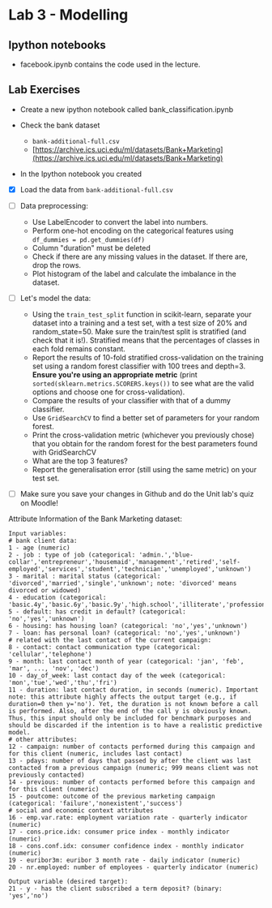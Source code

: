 # Lab 3 - Modelling

## Ipython notebooks

* facebook.ipynb contains the code used in the lecture.

## Lab Exercises
    
* Create a new ipython notebook called bank_classification.ipynb
	
* Check the bank dataset
	* ``bank-additional-full.csv``
	* [https://archive.ics.uci.edu/ml/datasets/Bank+Marketing](https://archive.ics.uci.edu/ml/datasets/Bank+Marketing)
	
* In the Ipython notebook you created

- [X] Load the data from `bank-additional-full.csv`
- [ ] Data preprocessing:
    * Use LabelEncoder to convert the label into numbers.
    * Perform one-hot encoding on the categorical features using `df_dummies = pd.get_dummies(df)`
    * Column "duration" must be deleted
    * Check if there are any missing values in the dataset. If there are, drop the rows.
    * Plot histogram of the label and calculate the imbalance in the dataset.
- [ ] Let's model the data:
    * Using the `train_test_split` function in scikit-learn, separate your dataset into a training and a test set, with a test size of 20% and random_state=50. Make sure the train/test split is stratified (and check that it is!). Stratified means that the percentages of classes in each fold remains constant.
    * Report the results of 10-fold stratified cross-validation on the training set using a random forest classifier with 100 trees and depth=3. **Ensure you're using an appropriate metric** (print `sorted(sklearn.metrics.SCORERS.keys())` to see what are the valid options and choose one for cross-validation).
    * Compare the results of your classifier with that of a dummy classifier.
    * Use `GridSearchCV` to find a better set of parameters for your random forest.
    * Print the cross-validation metric (whichever you previously chose) that you obtain for the random forest for the best parameters found with GridSearchCV
    * What are the top 3 features?
    * Report the generalisation error (still using the same metric) on your test set.    
- [ ] Make sure you save your changes in Github and do the Unit lab's quiz on Moodle!


Attribute Information of the Bank Marketing dataset:

~~~
Input variables:
# bank client data:
1 - age (numeric)
2 - job : type of job (categorical: 'admin.','blue-collar','entrepreneur','housemaid','management','retired','self-employed','services','student','technician','unemployed','unknown')
3 - marital : marital status (categorical: 'divorced','married','single','unknown'; note: 'divorced' means divorced or widowed)
4 - education (categorical: 'basic.4y','basic.6y','basic.9y','high.school','illiterate','professional.course','university.degree','unknown')
5 - default: has credit in default? (categorical: 'no','yes','unknown')
6 - housing: has housing loan? (categorical: 'no','yes','unknown')
7 - loan: has personal loan? (categorical: 'no','yes','unknown')
# related with the last contact of the current campaign:
8 - contact: contact communication type (categorical: 'cellular','telephone') 
9 - month: last contact month of year (categorical: 'jan', 'feb', 'mar', ..., 'nov', 'dec')
10 - day_of_week: last contact day of the week (categorical: 'mon','tue','wed','thu','fri')
11 - duration: last contact duration, in seconds (numeric). Important note: this attribute highly affects the output target (e.g., if duration=0 then y='no'). Yet, the duration is not known before a call is performed. Also, after the end of the call y is obviously known. Thus, this input should only be included for benchmark purposes and should be discarded if the intention is to have a realistic predictive model.
# other attributes:
12 - campaign: number of contacts performed during this campaign and for this client (numeric, includes last contact)
13 - pdays: number of days that passed by after the client was last contacted from a previous campaign (numeric; 999 means client was not previously contacted)
14 - previous: number of contacts performed before this campaign and for this client (numeric)
15 - poutcome: outcome of the previous marketing campaign (categorical: 'failure','nonexistent','success')
# social and economic context attributes
16 - emp.var.rate: employment variation rate - quarterly indicator (numeric)
17 - cons.price.idx: consumer price index - monthly indicator (numeric) 
18 - cons.conf.idx: consumer confidence index - monthly indicator (numeric) 
19 - euribor3m: euribor 3 month rate - daily indicator (numeric)
20 - nr.employed: number of employees - quarterly indicator (numeric)

Output variable (desired target):
21 - y - has the client subscribed a term deposit? (binary: 'yes','no')

~~~
